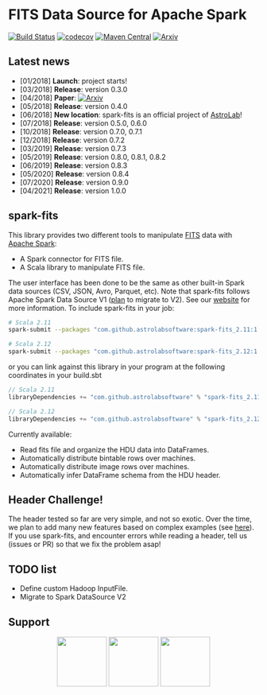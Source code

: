 # FITS Data Source for Apache Spark

[![Build Status](https://travis-ci.org/astrolabsoftware/spark-fits.svg?branch=master)](https://travis-ci.org/astrolabsoftware/spark-fits)
[![codecov](https://codecov.io/gh/astrolabsoftware/spark-fits/branch/master/graph/badge.svg?style=platic)](https://codecov.io/gh/astrolabsoftware/spark-fits)
[![Maven Central](https://maven-badges.herokuapp.com/maven-central/com.github.astrolabsoftware/spark-fits_2.11/badge.svg?style=flat)](https://maven-badges.herokuapp.com/maven-central/com.github.astrolabsoftware/spark-fits_2.11)
[![Arxiv](http://img.shields.io/badge/arXiv-1804.07501-yellow.svg?style=platic)](https://arxiv.org/abs/1804.07501)

## Latest news

- [01/2018] **Launch**: project starts!
- [03/2018] **Release**: version 0.3.0
- [04/2018] **Paper**: [![Arxiv](http://img.shields.io/badge/arXiv-1804.07501-yellow.svg?style=platic)](https://arxiv.org/abs/1804.07501)
- [05/2018] **Release**: version 0.4.0
- [06/2018] **New location**: spark-fits is an official project of [AstroLab](https://astrolabsoftware.github.io/)!
- [07/2018] **Release**: version 0.5.0, 0.6.0
- [10/2018] **Release**: version 0.7.0, 0.7.1
- [12/2018] **Release**: version 0.7.2
- [03/2019] **Release**: version 0.7.3
- [05/2019] **Release**: version 0.8.0, 0.8.1, 0.8.2
- [06/2019] **Release**: version 0.8.3
- [05/2020] **Release**: version 0.8.4
- [07/2020] **Release**: version 0.9.0
- [04/2021] **Release**: version 1.0.0

## spark-fits

This library provides two different tools to manipulate
[FITS](https://fits.gsfc.nasa.gov/fits_home.html) data with [Apache
Spark](http://spark.apache.org/):

-   A Spark connector for FITS file.
-   A Scala library to manipulate FITS file.

The user interface has been done to be the same as other built-in Spark
data sources (CSV, JSON, Avro, Parquet, etc). Note that spark-fits follows Apache Spark Data Source V1 ([plan](https://github.com/astrolabsoftware/spark-fits/issues/50) to migrate to V2). See our [website](https://astrolabsoftware.github.io/spark-fits/) for more information. To include spark-fits in your job:

```bash
# Scala 2.11
spark-submit --packages "com.github.astrolabsoftware:spark-fits_2.11:1.0.0" <...>

# Scala 2.12
spark-submit --packages "com.github.astrolabsoftware:spark-fits_2.12:1.0.0" <...>
```

or you can link against this library in your program at the following coordinates in your build.sbt

```scala
// Scala 2.11
libraryDependencies += "com.github.astrolabsoftware" % "spark-fits_2.11" % "1.0.0"

// Scala 2.12
libraryDependencies += "com.github.astrolabsoftware" % "spark-fits_2.12" % "1.0.0"
```

Currently available:

-   Read fits file and organize the HDU data into DataFrames.
-   Automatically distribute bintable rows over machines.
-   Automatically distribute image rows over machines.
-   Automatically infer DataFrame schema from the HDU header.

## Header Challenge!

The header tested so far are very simple, and not so exotic. Over the
time, we plan to add many new features based on complex examples (see
[here](https://github.com/astrolabsoftware/spark-fits/tree/master/src/test/resources/toTest)).
If you use spark-fits, and encounter errors while reading a header, tell
us (issues or PR) so that we fix the problem asap!

## TODO list

- Define custom Hadoop InputFile.
- Migrate to Spark DataSource V2

## Support

<p align="center"><img width="100" src="https://github.com/astrolabsoftware/spark-fits/raw/master/pic/lal_logo.jpg"/> <img width="100" src="https://github.com/astrolabsoftware/spark-fits/raw/master/pic/psud.png"/> <img width="100" src="https://github.com/astrolabsoftware/spark-fits/raw/master/pic/1012px-Centre_national_de_la_recherche_scientifique.svg.png"/></p>
